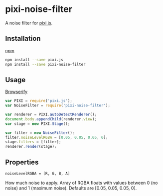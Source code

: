 pixi-noise-filter
=================

A noise filter for [pixi.js](http://www.pixijs.com/).

Installation
------------

[npm](http://npmjs.org/)

```bash
npm install --save pixi.js
npm install --save pixi-noise-filter
```

Usage
-----

[Browserify](http://browserify.org/)

```js
var PIXI = require('pixi.js');
var NoiseFilter = require('pixi-noise-filter');

var renderer = PIXI.autoDetectRenderer();
document.body.appendChild(renderer.view);
var stage = new PIXI.Stage();

var filter = new NoiseFilter();
filter.noiseLevelRGBA = [0.05, 0.05, 0.05, 0];
stage.filters = [filter];
renderer.render(stage);
```

Properties
----------

`noiseLevelRGBA = [R, G, B, A]`

How much noise to apply. Array of RGBA floats with values between 0 (no noise) and 1 (maximum noise). Defaults are [0.05, 0.05, 0.05, 0].